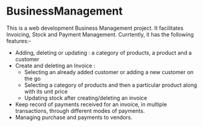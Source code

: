# BusinessManagement
This is a web development Business Management project. It facilitates Invoicing, Stock and Payment Management. Currtently, it has the following features:-
- Adding, deleting or updating : a category of products, a product and a customer
- Create and deleting an Invoice : 
     - Selecting an already added customer or adding a new customer on the go
     - Selecting a category of products and then a particular product along with its unit price
     - Updating stock after creating/deleting an invoice
- Keep record of payments received for an invoice, in multiple transactions, through different modes of payments.
- Managing purchase and payments to vendors.

